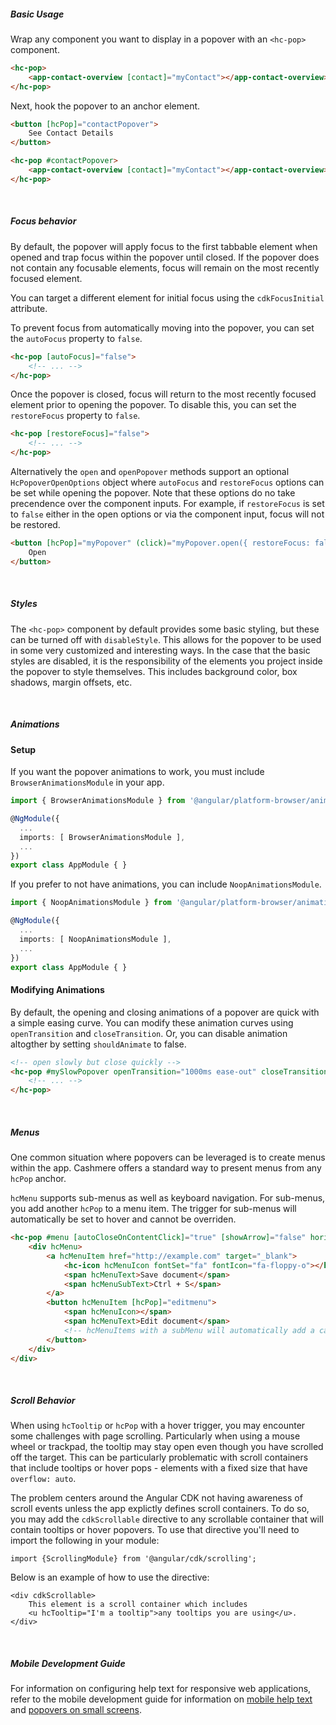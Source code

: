 ##### Basic Usage

Wrap any component you want to display in a popover with an `<hc-pop>` component.

```html
<hc-pop>
    <app-contact-overview [contact]="myContact"></app-contact-overview>
</hc-pop>
```

Next, hook the popover to an anchor element.

```html
<button [hcPop]="contactPopover">
    See Contact Details
</button>

<hc-pop #contactPopover>
    <app-contact-overview [contact]="myContact"></app-contact-overview>
</hc-pop>
```

&nbsp;

##### Focus behavior

By default, the popover will apply focus to the first tabbable element when opened and trap focus
within the popover until closed. If the popover does not contain any focusable elements, focus
will remain on the most recently focused element.

You can target a different element for initial focus using the `cdkFocusInitial` attribute.

To prevent focus from automatically moving into the popover, you can set the `autoFocus` property
to `false`.

```html
<hc-pop [autoFocus]="false">
    <!-- ... -->
</hc-pop>
```

Once the popover is closed, focus will return to the most recently focused element prior to
opening the popover. To disable this, you can set the `restoreFocus` property to `false`.

```html
<hc-pop [restoreFocus]="false">
    <!-- ... -->
</hc-pop>
```

Alternatively the `open` and `openPopover` methods support an optional `HcPopoverOpenOptions`
object where `autoFocus` and `restoreFocus` options can be set while opening the popover. Note
that these options do no take precendence over the component inputs. For example, if `restoreFocus`
is set to `false` either in the open options or via the component input, focus will not be
restored.

```html
<button [hcPop]="myPopover" (click)="myPopover.open({ restoreFocus: false })">
    Open
</button>
```

&nbsp;

##### Styles

The `<hc-pop>` component by default provides some basic styling, but these can be turned off with `disableStyle`.
This allows for the popover to be used in some very customized and interesting ways. In the case that the basic styles
are disabled, it is the responsibility of the elements you project inside the popover to style themselves. This
includes background color, box shadows, margin offsets, etc.

&nbsp;

##### Animations

#### Setup

If you want the popover animations to work, you must include `BrowserAnimationsModule` in your app.

```ts
import { BrowserAnimationsModule } from '@angular/platform-browser/animations';

@NgModule({
  ...
  imports: [ BrowserAnimationsModule ],
  ...
})
export class AppModule { }
```

If you prefer to not have animations, you can include `NoopAnimationsModule`.

```ts
import { NoopAnimationsModule } from '@angular/platform-browser/animations';

@NgModule({
  ...
  imports: [ NoopAnimationsModule ],
  ...
})
export class AppModule { }
```

#### Modifying Animations

By default, the opening and closing animations of a popover are quick with a simple easing curve.
You can modify these animation curves using `openTransition` and `closeTransition`. Or, you can disable animation
altogther by setting `shouldAnimate` to false.

```html
<!-- open slowly but close quickly -->
<hc-pop #mySlowPopover openTransition="1000ms ease-out" closeTransition="100ms ease-in">
    <!-- ... -->
</hc-pop>
```

&nbsp;

##### Menus

One common situation where popovers can be leveraged is to create menus within the app.
Cashmere offers a standard way to present menus from any `hcPop` anchor.

`hcMenu` supports sub-menus as well as keyboard navigation.
For sub-menus, you add another `hcPop` to a menu item.
The trigger for sub-menus will automatically be set to hover and cannot be overriden.

```html
<hc-pop #menu [autoCloseOnContentClick]="true" [showArrow]="false" horizontalAlign="start">
    <div hcMenu>
        <a hcMenuItem href="http://example.com" target="_blank">
            <hc-icon hcMenuIcon fontSet="fa" fontIcon="fa-floppy-o"></hc-icon>
            <span hcMenuText>Save document</span>
            <span hcMenuSubText>Ctrl + S</span>
        </a>
        <button hcMenuItem [hcPop]="editmenu">
            <span hcMenuIcon></span>
            <span hcMenuText>Edit document</span>
            <!-- hcMenuItems with a subMenu will automatically add a caret to the right -->
        </button>
    </div>
</div>
```

&nbsp;

##### Scroll Behavior

When using `hcTooltip` or `hcPop` with a hover trigger, you may encounter some challenges with page scrolling.
Particularly when using a mouse wheel or trackpad, the tooltip may stay open even though you have scrolled off the target.
This can be particularly problematic with scroll containers that include tooltips or hover pops - elements with a fixed size that have `overflow: auto`.

The problem centers around the Angular CDK not having awareness of scroll events unless the app explictly defines scroll containers.
To do so, you may add the `cdkScrollable` directive to any scrollable container that will contain tooltips or hover popovers.
To use that directive you'll need to import the following in your module:

`import {ScrollingModule} from '@angular/cdk/scrolling';`

Below is an example of how to use the directive:

```(html)
<div cdkScrollable>
    This element is a scroll container which includes
    <u hcTooltip="I'm a tooltip">any tooltips you are using</u>.
</div>
```

&nbsp;

##### Mobile Development Guide

For information on configuring help text for responsive web applications, refer to the mobile development guide for information on [mobile help text](https://cashmere.healthcatalyst.net/web/mobile/help-text) and [popovers on small screens](https://cashmere.healthcatalyst.net/web/mobile/modals-popovers-drawers).
